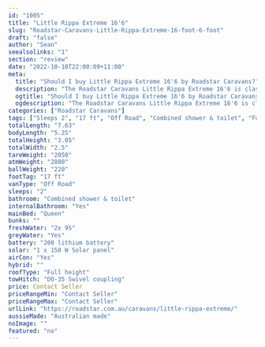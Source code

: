 ```yaml
---
id: "1005"
title: "Little Rippa Extreme 16'6"
slug: "Roadstar-Caravans-Little-Rippa-Extreme-16-foot-6-foot"
draft: "false"
author: "Sean"
seealsolinks: "1"
section: "review"
date: "2022-10-10T22:00:09+11:00"
meta:
  title: "Should I buy Little Rippa Extreme 16'6 by Roadstar Caravans?"
  description: "The Roadstar Caravans Little Rippa Extreme 16'6 is classed as Off Road, and sleeps 2 people. It is Australian made and comes in at 17 ft. It generally has Combined shower & toilet."
  ogtitle: "Should I buy Little Rippa Extreme 16'6 by Roadstar Caravans?"
  ogdescription: "The Roadstar Caravans Little Rippa Extreme 16'6 is classed as Off Road, and sleeps 2 people. It is Australian made and comes in at 17 ft. It generally has Combined shower & toilet."
categories: ["Roadstar Caravans"]
tags: ["Sleeps 2", "17 ft", "Off Road", "Combined shower & toilet", "Full height", "Price Unknown", "Australian made"]
totalLength: "7.63"
bodyLength: "5.25"
totalHeight: "3.05"
totalWidth: "2.5"
tareWeight: "2050"
atmWeight: "2800"
ballWeight: "220"
footTag: "17 ft"
vanType: "Off Road"
sleeps: "2"
bathroom: "Combined shower & toilet"
internalBathroom: "Yes"
mainBed: "Queen"
bunks: ""
freshWater: "2x 95"
greyWater: "Yes"
battery: "200 lithium battery"
solar: "1 x 150 W Solar panel"
airCon: "Yes"
hybrid: ""
roofType: "Full height"
towHitch: "DO-35 Swivel coupling"
price: Contact Seller
priceRangeMin: "Contact Seller"
priceRangeMax: "Contact Seller"
urlLink: "https://roadstar.com.au/caravans/little-rippa-extreme/"
aussieMade: "Australian made"
noImage: ""
featured: "no"
---
```

